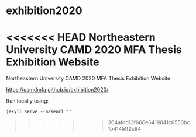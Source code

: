 # exhibition2020
<<<<<<< HEAD
Northeastern University CAMD 2020 MFA Thesis Exhibition Website
=======

Northeastern University CAMD 2020 MFA Thesis Exhibition Website

https://camdmfa.github.io/exhibition2020/

Run locally using:

`jekyll serve --baseurl ''`
>>>>>>> 364afdd13f606e6419041c6550bc1b4145ff2c94
